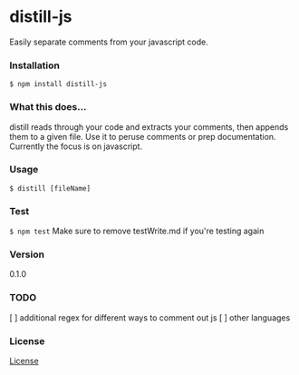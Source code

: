 # distill-js

Easily separate comments from your javascript code.

### Installation

`$ npm install distill-js`

### What this does...

distill reads through your code and extracts your comments, then appends them to a given file. Use it to peruse comments or prep documentation. Currently the focus is on javascript.

### Usage

`$ distill [fileName]`


### Test
`$ npm test`
Make sure to remove testWrite.md if you're testing again

### Version

0.1.0

### TODO
[ ] additional regex for different ways to comment out js
[ ] other languages

### License
[License](<https://github.com/davidedaniel/commentdoc/blob/master/license.md>)

